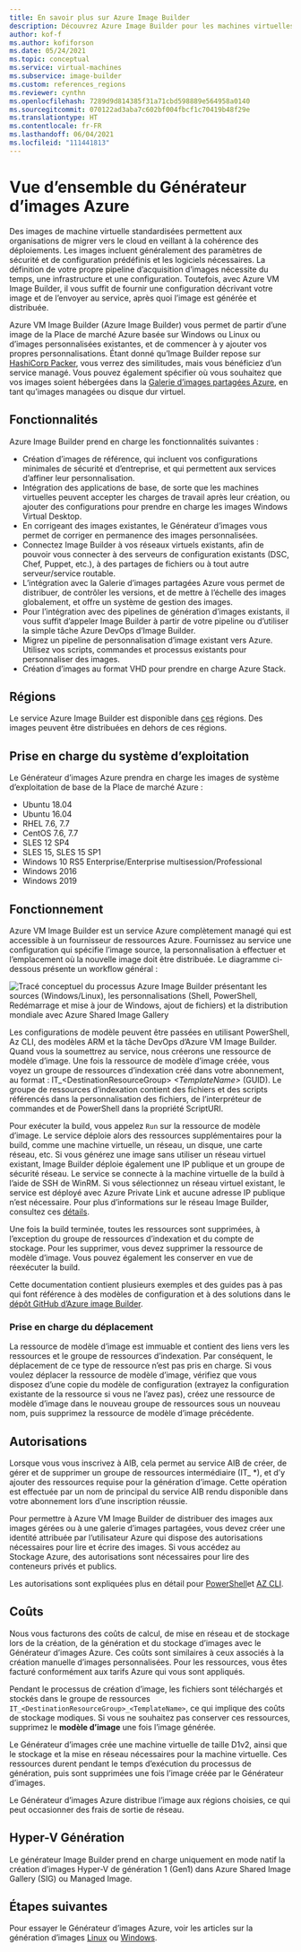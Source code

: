 ```yaml
---
title: En savoir plus sur Azure Image Builder
description: Découvrez Azure Image Builder pour les machines virtuelles Azure.
author: kof-f
ms.author: kofiforson
ms.date: 05/24/2021
ms.topic: conceptual
ms.service: virtual-machines
ms.subservice: image-builder
ms.custom: references_regions
ms.reviewer: cynthn
ms.openlocfilehash: 7289d9d814385f31a71cbd598889e564958a0140
ms.sourcegitcommit: 070122ad3aba7c602bf004fbcf1c70419b48f29e
ms.translationtype: HT
ms.contentlocale: fr-FR
ms.lasthandoff: 06/04/2021
ms.locfileid: "111441813"
---
```

# <a name="azure-image-builder-overview"></a>Vue d’ensemble du Générateur d’images Azure

Des images de machine virtuelle standardisées permettent aux organisations de migrer vers le cloud en veillant à la cohérence des déploiements. Les images incluent généralement des paramètres de sécurité et de configuration prédéfinis et les logiciels nécessaires. La définition de votre propre pipeline d’acquisition d’images nécessite du temps, une infrastructure et une configuration. Toutefois, avec Azure VM Image Builder, il vous suffit de fournir une configuration décrivant votre image et de l’envoyer au service, après quoi l’image est générée et distribuée.
 
Azure VM Image Builder (Azure Image Builder) vous permet de partir d’une image de la Place de marché Azure basée sur Windows ou Linux ou d’images personnalisées existantes, et de commencer à y ajouter vos propres personnalisations. Étant donné qu’Image Builder repose sur [HashiCorp Packer](https://packer.io/), vous verrez des similitudes, mais vous bénéficiez d’un service managé. Vous pouvez également spécifier où vous souhaitez que vos images soient hébergées dans la [Galerie d’images partagées Azure](shared-image-galleries.md), en tant qu’images managées ou disque dur virtuel.


## <a name="features"></a>Fonctionnalités

Azure Image Builder prend en charge les fonctionnalités suivantes :

- Création d’images de référence, qui incluent vos configurations minimales de sécurité et d’entreprise, et qui permettent aux services d’affiner leur personnalisation.
- Intégration des applications de base, de sorte que les machines virtuelles peuvent accepter les charges de travail après leur création, ou ajouter des configurations pour prendre en charge les images Windows Virtual Desktop.
- En corrigeant des images existantes, le Générateur d’images vous permet de corriger en permanence des images personnalisées.
- Connectez Image Builder à vos réseaux virtuels existants, afin de pouvoir vous connecter à des serveurs de configuration existants (DSC, Chef, Puppet, etc.), à des partages de fichiers ou à tout autre serveur/service routable.
- L’intégration avec la Galerie d’images partagées Azure vous permet de distribuer, de contrôler les versions, et de mettre à l’échelle des images globalement, et offre un système de gestion des images.
- Pour l’intégration avec des pipelines de génération d’images existants, il vous suffit d’appeler Image Builder à partir de votre pipeline ou d’utiliser la simple tâche Azure DevOps d’Image Builder.
- Migrez un pipeline de personnalisation d’image existant vers Azure. Utilisez vos scripts, commandes et processus existants pour personnaliser des images.
- Création d’images au format VHD pour prendre en charge Azure Stack.
 

## <a name="regions"></a>Régions

Le service Azure Image Builder est disponible dans [ces](./linux/image-builder-json.md#location) régions. Des images peuvent être distribuées en dehors de ces régions.

## <a name="os-support"></a>Prise en charge du système d’exploitation
Le Générateur d’images Azure prendra en charge les images de système d’exploitation de base de la Place de marché Azure :
- Ubuntu 18.04
- Ubuntu 16.04
- RHEL 7.6, 7.7
- CentOS 7.6, 7.7
- SLES 12 SP4
- SLES 15, SLES 15 SP1
- Windows 10 RS5 Enterprise/Enterprise multisession/Professional
- Windows 2016
- Windows 2019

## <a name="how-it-works"></a>Fonctionnement

Azure VM Image Builder est un service Azure complètement managé qui est accessible à un fournisseur de ressources Azure. Fournissez au service une configuration qui spécifie l’image source, la personnalisation à effectuer et l’emplacement où la nouvelle image doit être distribuée. Le diagramme ci-dessous présente un workflow général :

![Tracé conceptuel du processus Azure Image Builder présentant les sources (Windows/Linux), les personnalisations (Shell, PowerShell, Redémarrage et mise à jour de Windows, ajout de fichiers) et la distribution mondiale avec Azure Shared Image Gallery](./media/image-builder-overview/image-builder-flow.png)

Les configurations de modèle peuvent être passées en utilisant PowerShell, Az CLI, des modèles ARM et la tâche DevOps d’Azure VM Image Builder. Quand vous la soumettrez au service, nous créerons une ressource de modèle d’image. Une fois la ressource de modèle d’image créée, vous voyez un groupe de ressources d’indexation créé dans votre abonnement, au format : IT_\<DestinationResourceGroup> _\<TemplateName>_ \(GUID). Le groupe de ressources d’indexation contient des fichiers et des scripts référencés dans la personnalisation des fichiers, de l’interpréteur de commandes et de PowerShell dans la propriété ScriptURI.

Pour exécuter la build, vous appelez `Run` sur la ressource de modèle d’image. Le service déploie alors des ressources supplémentaires pour la build, comme une machine virtuelle, un réseau, un disque, une carte réseau, etc. Si vous générez une image sans utiliser un réseau virtuel existant, Image Builder déploie également une IP publique et un groupe de sécurité réseau. Le service se connecte à la machine virtuelle de la build à l’aide de SSH de WinRM. Si vous sélectionnez un réseau virtuel existant, le service est déployé avec Azure Private Link et aucune adresse IP publique n’est nécessaire. Pour plus d’informations sur le réseau Image Builder, consultez ces [détails](./linux/image-builder-networking.md).

Une fois la build terminée, toutes les ressources sont supprimées, à l’exception du groupe de ressources d’indexation et du compte de stockage. Pour les supprimer, vous devez supprimer la ressource de modèle d’image. Vous pouvez également les conserver en vue de réexécuter la build.

Cette documentation contient plusieurs exemples et des guides pas à pas qui font référence à des modèles de configuration et à des solutions dans le [dépôt GitHub d’Azure image Builder](https://github.com/azure/azvmimagebuilder).

### <a name="move-support"></a>Prise en charge du déplacement
La ressource de modèle d’image est immuable et contient des liens vers les ressources et le groupe de ressources d’indexation. Par conséquent, le déplacement de ce type de ressource n’est pas pris en charge. Si vous voulez déplacer la ressource de modèle d’image, vérifiez que vous disposez d’une copie du modèle de configuration (extrayez la configuration existante de la ressource si vous ne l’avez pas), créez une ressource de modèle d’image dans le nouveau groupe de ressources sous un nouveau nom, puis supprimez la ressource de modèle d’image précédente. 

## <a name="permissions"></a>Autorisations
Lorsque vous vous inscrivez à AIB, cela permet au service AIB de créer, de gérer et de supprimer un groupe de ressources intermédiaire (IT_ *), et d’y ajouter des ressources requise pour la génération d’image. Cette opération est effectuée par un nom de principal du service AIB rendu disponible dans votre abonnement lors d’une inscription réussie.

Pour permettre à Azure VM Image Builder de distribuer des images aux images gérées ou à une galerie d’images partagées, vous devez créer une identité attribuée par l’utilisateur Azure qui dispose des autorisations nécessaires pour lire et écrire des images. Si vous accédez au Stockage Azure, des autorisations sont nécessaires pour lire des conteneurs privés et publics.

Les autorisations sont expliquées plus en détail pour [PowerShell](./linux/image-builder-permissions-powershell.md)et [AZ CLI](./linux/image-builder-permissions-cli.md).

## <a name="costs"></a>Coûts
Nous vous facturons des coûts de calcul, de mise en réseau et de stockage lors de la création, de la génération et du stockage d’images avec le Générateur d’images Azure. Ces coûts sont similaires à ceux associés à la création manuelle d’images personnalisées. Pour les ressources, vous êtes facturé conformément aux tarifs Azure qui vous sont appliqués. 

Pendant le processus de création d’image, les fichiers sont téléchargés et stockés dans le groupe de ressources `IT_<DestinationResourceGroup>_<TemplateName>`, ce qui implique des coûts de stockage modiques. Si vous ne souhaitez pas conserver ces ressources, supprimez le **modèle d’image** une fois l’image générée.
 
Le Générateur d’images crée une machine virtuelle de taille D1v2, ainsi que le stockage et la mise en réseau nécessaires pour la machine virtuelle. Ces ressources durent pendant le temps d’exécution du processus de génération, puis sont supprimées une fois l’image créée par le Générateur d’images. 
 
Le Générateur d’images Azure distribue l’image aux régions choisies, ce qui peut occasionner des frais de sortie de réseau.

## <a name="hyper-v-generation"></a>Hyper-V Génération
Le générateur Image Builder prend en charge uniquement en mode natif la création d’images Hyper-V de génération 1 (Gen1) dans Azure Shared Image Gallery (SIG) ou Managed Image. 
 
## <a name="next-steps"></a>Étapes suivantes 
 
Pour essayer le Générateur d’images Azure, voir les articles sur la génération d’images [Linux](./linux/image-builder.md) ou [Windows](./windows/image-builder.md).

